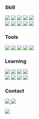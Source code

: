 <h3>Skill</h3>
<p>
    <img src="https://img.shields.io/badge/C-A8B9CC?style=flat-square&logo=C&logoColor=white"/>
    <img src="https://img.shields.io/badge/C++-00599C?style=flat-square&logo=C++&logoColor=white"/>
    <img src="https://img.shields.io/badge/Java-007396?style=flat-square&logo=Java&logoColor=white"/>
    <img src="https://img.shields.io/badge/Spring Boot-6DB33F?style=flat-square&logo=Spring&logoColor=white"/>
    <img src="https://img.shields.io/badge/MySQL-4479A1?style=flat-square&logo=MySQL&logoColor=white"/>
    <br>
    <img src="https://img.shields.io/badge/Amazon AWS-232F3E?style=flat-square&logo=Amazon-AWS&logoColor=white"/>
    <img src="https://img.shields.io/badge/Swagger-85EA2D?style=flat-square&logo=Swagger&logoColor=white"/>
    <img src="https://img.shields.io/badge/Docker-2496ED?style=flat-square&logo=Docker&logoColor=white"/>
    <img src="https://img.shields.io/badge/Redis-DC382D?style=flat-square&logo=Redis&logoColor=white"/>
    <img src="https://img.shields.io/badge/GitHub Actions-2088FF?style=flat-square&logo=GitHub-Actions&logoColor=white"/>

<h3>Tools</h3>
<p>
    <img src="https://img.shields.io/badge/IntelliJ IDEA-000000?style=flat-square&logo=IntelliJ-IDEA&logoColor=white"/>
    <img src="https://img.shields.io/badge/Visual Studio Code-007ACC?style=flat-square&logo=Visual-Studio-Code&logoColor=white"/>
    <img src="https://img.shields.io/badge/Notion-000000?style=flat-square&logo=Notion&logoColor=white"/>
    <img src="https://img.shields.io/badge/Postman-FF6C37?style=flat-square&logo=Postman&logoColor=white"/>
    <img src="https://img.shields.io/badge/GitKraken-179287?style=flat-square&logo=GitKraken&logoColor=white"/>

<h3>Learning</h3>
<p>
    <img src="https://img.shields.io/badge/Kotlin-0095D5?style=flat-square&logo=Kotlin&logoColor=white"/>
    <img src="https://img.shields.io/badge/Go-00ADD8?style=flat-square&logo=Go&logoColor=white"/>
    <img src="https://img.shields.io/badge/TypeScript-3178C6?style=flat-square&logo=TypeScript&logoColor=white"/>
    <img src="https://img.shields.io/badge/MySQL-4479A1?style=flat-square&logo=MySQL&logoColor=white"/>
    <br>
    <img src="https://img.shields.io/badge/NestJS-E0234E?style=flat-square&logo=NestJS&logoColor=white"/>
    <img src="https://img.shields.io/badge/Codecov-F01F7A?style=flat-square&logo=Codecov&logoColor=white"/>
    <img src="https://img.shields.io/badge/Firebase-FFCA28?style=flat-square&logo=Firebase&logoColor=white"/>
    <img src="https://img.shields.io/badge/GraphQL-E434AA?style=flat-square&logo=GraphQL&logoColor=white"/>

<h3>Contact</h3>
<p>
    <a href="mailto:sdpthf@gmail.com" target="_blank">
        <img src="https://img.shields.io/badge/Gmail-EA4335?style=flat-square&logo=Gmail&logoColor=white"/>
    </a>
    <a href="https://velog.io/@softpeanut" target="_blank">
        <img src="https://img.shields.io/badge/Velog-20c997?style=flat-square&logo=Vimeo&logoColor=white"/>
    </a>
</p>

<p>
    <img src="https://github-readme-stats.vercel.app/api?username=softpeanut&theme=discord_old_blurple&show_icons=true"/>
</p>
